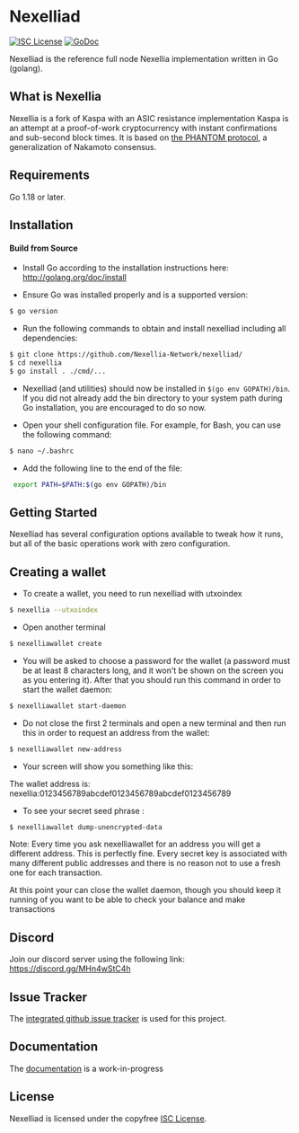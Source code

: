 Nexelliad
========

[![ISC License](http://img.shields.io/badge/license-ISC-blue.svg)](https://choosealicense.com/licenses/isc/)
[![GoDoc](https://img.shields.io/badge/godoc-reference-blue.svg)](http://godoc.org/github.com/Nexellia-Network/nexelliad/)

Nexelliad is the reference full node Nexellia implementation written in Go (golang).

## What is Nexellia

Nexellia is a fork of Kaspa with an ASIC resistance implementation
Kaspa is an attempt at a proof-of-work cryptocurrency with instant confirmations and sub-second block times. It is based on [the PHANTOM protocol](https://eprint.iacr.org/2018/104.pdf), a generalization of Nakamoto consensus.

## Requirements

Go 1.18 or later.

## Installation

#### Build from Source

- Install Go according to the installation instructions here:
  http://golang.org/doc/install

- Ensure Go was installed properly and is a supported version:

```bash
$ go version
```

- Run the following commands to obtain and install nexelliad including all dependencies:

```bash
$ git clone https://github.com/Nexellia-Network/nexelliad/
$ cd nexellia
$ go install . ./cmd/...
```

- Nexelliad (and utilities) should now be installed in `$(go env GOPATH)/bin`. If you did
  not already add the bin directory to your system path during Go installation,
  you are encouraged to do so now.
  
- Open your shell configuration file. For example, for Bash, you can use the following command:
  
```bash
$ nano ~/.bashrc
```
- Add the following line to the end of the file:

```bash
 export PATH=$PATH:$(go env GOPATH)/bin
```

## Getting Started

Nexelliad has several configuration options available to tweak how it runs, but all
of the basic operations work with zero configuration.

## Creating a wallet

- To create a wallet, you need to run nexelliad with utxoindex

```bash
$ nexellia --utxoindex
```
- Open another terminal

```bash
$ nexelliawallet create
```

- You will be asked to choose a password for the wallet (a password must be at least 8 characters long, and it won't be shown on the screen you as you entering it). After that you should run this command in order to start the wallet daemon:

```bash
$ nexelliawallet start-daemon
```
- Do not close the first 2 terminals and open a new terminal and then run this in order to request an address from the wallet:

```bash
$ nexelliawallet new-address
```

- Your screen will show you something like this:

The wallet address is:
nexellia:0123456789abcdef0123456789abcdef0123456789

- To see your secret seed phrase :

```bash
$ nexelliawallet dump-unencrypted-data
```

Note: Every time you ask nexelliawallet for an address you will get a different address. This is perfectly fine. Every secret key is associated with many different public addresses and there is no reason not to use a fresh one for each transaction.

At this point your can close the wallet daemon, though you should keep it running of you want to be able to check your balance and make transactions


## Discord
Join our discord server using the following link: https://discord.gg/MHn4wStC4h

## Issue Tracker

The [integrated github issue tracker](https://github.com/Nexellia-Network/nexelliad/issues)
is used for this project.


## Documentation

The [documentation](https://github.com/Nexellia-Network/docs) is a work-in-progress

## License

Nexelliad is licensed under the copyfree [ISC License](https://choosealicense.com/licenses/isc/).
